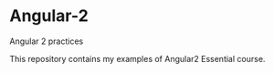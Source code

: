 # Angular-2
Angular 2 practices

This repository contains my examples of Angular2 Essential course.
